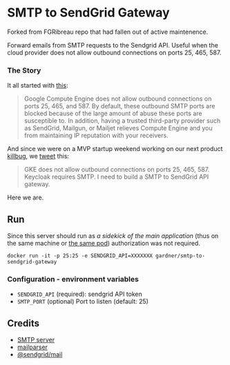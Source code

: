 # SMTP to SendGrid Gateway

Forked from FGRibreau repo that had fallen out of active maintenence.

Forward emails from SMTP requests to the Sendgrid API. Useful when the cloud provider does not allow outbound connections on ports 25, 465, 587.

### The Story

It all started with [this](https://cloud.google.com/compute/docs/tutorials/sending-mail/):

> Google Compute Engine does not allow outbound connections on ports 25, 465, and 587. By default, these outbound SMTP ports are blocked because of the large amount of abuse these ports are susceptible to. In addition, having a trusted third-party provider such as SendGrid, Mailgun, or Mailjet relieves Compute Engine and you from maintaining IP reputation with your receivers.

And since we were on a MVP startup weekend working on our next product [killbug](https://killbug.today), we [tweet](https://twitter.com/FGRibreau/status/904094492197834752) this:

> GKE does not allow outbound connections on ports 25, 465, 587. Keycloak requires SMTP. I need to build a SMTP to SendGrid API gateway.

Here we are.


## Run

Since this server should run as *a sidekick of the main application* (thus on the same machine or [the same pod](https://kubernetes.io/docs/concepts/workloads/pods/pod-overview/#understanding-pods)) authorization was not required.

```shell
docker run -it -p 25:25 -e SENDGRID_API=XXXXXXX gardner/smtp-to-sendgrid-gateway
```

### Configuration - environment variables

- `SENDGRID_API` (required): sendgrid API token
- `SMTP_PORT` (optional) Port to listen (default: 25)


## Credits

- [SMTP server](https://nodemailer.com/extras/smtp-server/)
- [mailparser](https://nodemailer.com/extras/mailparser/)
- [@sendgrid/mail](https://www.npmjs.com/package/@sendgrid/mail)

